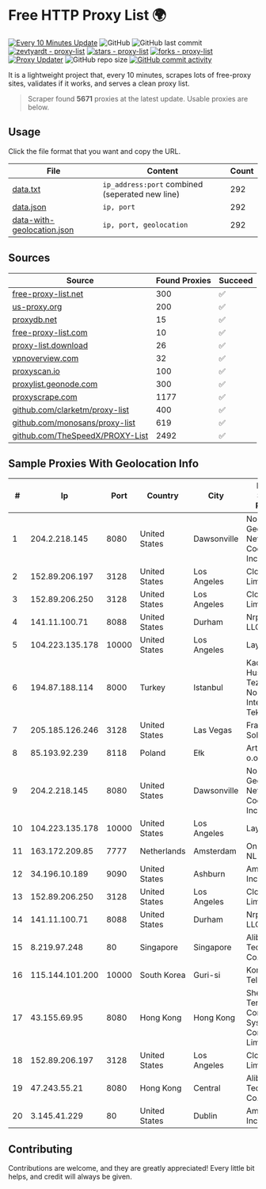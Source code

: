 
# Free HTTP Proxy List 🌍

[![Every 10 Minutes Update](https://github.com/mertguvencli/http-proxy-list/actions/workflows/main.yml/badge.svg?branch=main)](https://github.com/mertguvencli/http-proxy-list/actions/workflows/main.yml)
![GitHub](https://img.shields.io/github/license/mertguvencli/http-proxy-list)
![GitHub last commit](https://img.shields.io/github/last-commit/mertguvencli/http-proxy-list)
[![zevtyardt - proxy-list](https://img.shields.io/static/v1?label=zevtyardt&message=proxy-list&color=blue&logo=github)](https://github.com/zevtyardt/proxy-list "Go to GitHub repo")
[![stars - proxy-list](https://img.shields.io/github/stars/zevtyardt/proxy-list?style=social)](https://github.com/zevtyardt/proxy-list)
[![forks - proxy-list](https://img.shields.io/github/forks/zevtyardt/proxy-list?style=social)](https://github.com/zevtyardt/proxy-list)
[![Proxy Updater](https://github.com/zevtyardt/proxy-list/workflows/Proxy%20Updater/badge.svg)](https://github.com/zevtyardt/proxy-list/actions?query=workflow:"Proxy+Updater")
![GitHub repo size](https://img.shields.io/github/repo-size/zevtyardt/proxy-list)
[![GitHub commit activity](https://img.shields.io/github/commit-activity/m/zevtyardt/proxy-list?logo=commits)](https://github.com/zevtyardt/proxy-list/commits/main)

It is a lightweight project that, every 10 minutes, scrapes lots of free-proxy sites, validates if it works, and serves a clean proxy list.

> Scraper found **5671** proxies at the latest update. Usable proxies are below.

## Usage

Click the file format that you want and copy the URL.

|File|Content|Count|
|----|-------|-----|
|[data.txt](https://raw.githubusercontent.com/mertguvencli/http-proxy-list/main/proxy-list/data.txt)|`ip_address:port` combined (seperated new line)|292|
|[data.json](https://raw.githubusercontent.com/mertguvencli/http-proxy-list/main/proxy-list/data.json)|`ip, port`|292|
|[data-with-geolocation.json](https://raw.githubusercontent.com/mertguvencli/http-proxy-list/main/proxy-list/data-with-geolocation.json)|`ip, port, geolocation`|292|

## Sources

|Source|Found Proxies|Succeed|
|------|-------------|-------|
|[free-proxy-list.net](https://free-proxy-list.net)|300|✅|
|[us-proxy.org](https://www.us-proxy.org)|200|✅|
|[proxydb.net](http://proxydb.net)|15|✅|
|[free-proxy-list.com](https://free-proxy-list.com/?page=&port=&type%5B%5D=http&type%5B%5D=https&up_time=0&search=Search)|10|✅|
|[proxy-list.download](https://www.proxy-list.download/HTTP)|26|✅|
|[vpnoverview.com](https://vpnoverview.com/privacy/anonymous-browsing/free-proxy-servers)|32|✅|
|[proxyscan.io](https://www.proxyscan.io)|100|✅|
|[proxylist.geonode.com](https://proxylist.geonode.com/api/proxy-list?limit=300&page=1&sort_by=lastChecked&sort_type=desc&protocols=http,https)|300|✅|
|[proxyscrape.com](https://api.proxyscrape.com/v2/?request=displayproxies&protocol=http&timeout=10000&country=all&ssl=all&anonymity=all)|1177|✅|
|[github.com/clarketm/proxy-list](https://raw.githubusercontent.com/clarketm/proxy-list/master/proxy-list-raw.txt)|400|✅|
|[github.com/monosans/proxy-list](https://raw.githubusercontent.com/monosans/proxy-list/main/proxies/http.txt)|619|✅|
|[github.com/TheSpeedX/PROXY-List](https://raw.githubusercontent.com/TheSpeedX/PROXY-List/master/http.txt)|2492|✅|


## Sample Proxies With Geolocation Info

|#|Ip|Port|Country|City|Internet Service Provider|
|-|--|----|-------|----|-------------------------|
|1|204.2.218.145|8080|United States|Dawsonville|North Georgia Network Cooperative, Inc.|
|2|152.89.206.197|3128|United States|Los Angeles|Clouvider Limited|
|3|152.89.206.250|3128|United States|Los Angeles|Clouvider Limited|
|4|141.11.100.71|8088|United States|Durham|Nrp Network LLC|
|5|104.223.135.178|10000|United States|Los Angeles|LayerHost|
|6|194.87.188.114|8000|Turkey|Istanbul|Kadir Huseyin Tezcan Nosspeed Internet Teknolojileri|
|7|205.185.126.246|3128|United States|Las Vegas|FranTech Solutions|
|8|85.193.92.239|8118|Poland|Ełk|Artnet Sp. z o.o.|
|9|204.2.218.145|8080|United States|Dawsonville|North Georgia Network Cooperative, Inc.|
|10|104.223.135.178|10000|United States|Los Angeles|LayerHost|
|11|163.172.209.85|7777|Netherlands|Amsterdam|Online SAS NL|
|12|34.196.10.189|9090|United States|Ashburn|Amazon.com, Inc.|
|13|152.89.206.250|3128|United States|Los Angeles|Clouvider Limited|
|14|141.11.100.71|8088|United States|Durham|Nrp Network LLC|
|15|8.219.97.248|80|Singapore|Singapore|Alibaba (US) Technology Co., Ltd.|
|16|115.144.101.200|10000|South Korea|Guri-si|Korea Telecom|
|17|43.155.69.95|8080|Hong Kong|Hong Kong|Shenzhen Tencent Computer Systems Company Limited|
|18|152.89.206.197|3128|United States|Los Angeles|Clouvider Limited|
|19|47.243.55.21|8080|Hong Kong|Central|Alibaba (US) Technology Co., Ltd.|
|20|3.145.41.229|80|United States|Dublin|Amazon.com, Inc.|



## Contributing

Contributions are welcome, and they are greatly appreciated! Every
little bit helps, and credit will always be given.

